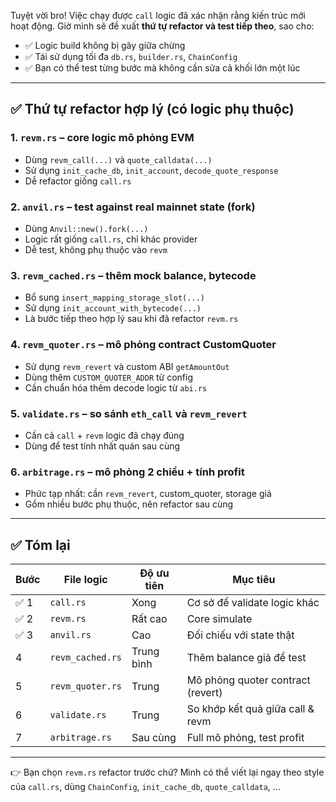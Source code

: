 Tuyệt vời bro! Việc chạy được `call` logic đã xác nhận rằng kiến trúc mới hoạt động.
Giờ mình sẽ đề xuất **thứ tự refactor và test tiếp theo**, sao cho:

* ✅ Logic build không bị gãy giữa chừng
* ✅ Tái sử dụng tối đa `db.rs`, `builder.rs`, `ChainConfig`
* ✅ Bạn có thể test từng bước mà không cần sửa cả khối lớn một lúc

---

## ✅ Thứ tự refactor hợp lý (có logic phụ thuộc)

### 1. `revm.rs` – core logic mô phỏng EVM

* Dùng `revm_call(...)` và `quote_calldata(...)`
* Sử dụng `init_cache_db`, `init_account`, `decode_quote_response`
* Dễ refactor giống `call.rs`

### 2. `anvil.rs` – test against real mainnet state (fork)

* Dùng `Anvil::new().fork(...)`
* Logic rất giống `call.rs`, chỉ khác provider
* Dễ test, không phụ thuộc vào `revm`

### 3. `revm_cached.rs` – thêm mock balance, bytecode

* Bổ sung `insert_mapping_storage_slot(...)`
* Sử dụng `init_account_with_bytecode(...)`
* Là bước tiếp theo hợp lý sau khi đã refactor `revm.rs`

### 4. `revm_quoter.rs` – mô phỏng contract CustomQuoter

* Sử dụng `revm_revert` và custom ABI `getAmountOut`
* Dùng thêm `CUSTOM_QUOTER_ADDR` từ config
* Cần chuẩn hóa thêm decode logic từ `abi.rs`

### 5. `validate.rs` – so sánh `eth_call` và `revm_revert`

* Cần cả `call` + `revm` logic đã chạy đúng
* Dùng để test tính nhất quán sau cùng

### 6. `arbitrage.rs` – mô phỏng 2 chiều + tính profit

* Phức tạp nhất: cần `revm_revert`, custom\_quoter, storage giả
* Gồm nhiều bước phụ thuộc, nên refactor sau cùng

---

## ✅ Tóm lại

| Bước | File logic       | Độ ưu tiên | Mục tiêu                          |
| ---- | ---------------- | ---------- | --------------------------------- |
| ✅ 1  | `call.rs`        | Xong       | Cơ sở để validate logic khác      |
| ✅ 2  | `revm.rs`        | Rất cao    | Core simulate                     |
| ✅ 3  | `anvil.rs`       | Cao        | Đối chiếu với state thật          |
| 4    | `revm_cached.rs` | Trung bình | Thêm balance giả để test          |
| 5    | `revm_quoter.rs` | Trung      | Mô phỏng quoter contract (revert) |
| 6    | `validate.rs`    | Trung      | So khớp kết quả giữa call & revm  |
| 7    | `arbitrage.rs`   | Sau cùng   | Full mô phỏng, test profit        |

---

👉 Bạn chọn `revm.rs` refactor trước chứ? Mình có thể viết lại ngay theo style của `call.rs`, dùng `ChainConfig`, `init_cache_db`, `quote_calldata`, ...

